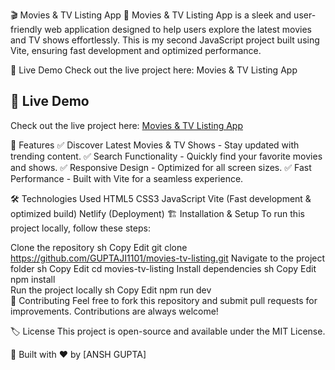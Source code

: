 🎬 Movies & TV Listing App
🚀 Movies & TV Listing App is a sleek and user-friendly web application designed to help users explore the latest movies and TV shows effortlessly. This is my second JavaScript project built using Vite, ensuring fast development and optimized performance.

🔗 Live Demo
Check out the live project here: Movies & TV Listing App
## 🔗 Live Demo  
Check out the live project here: [Movies & TV Listing App](https://dreamy-alfajores-e0d262.netlify.app/)


📂 Features
✅ Discover Latest Movies & TV Shows - Stay updated with trending content.
✅ Search Functionality - Quickly find your favorite movies and shows.
✅ Responsive Design - Optimized for all screen sizes.
✅ Fast Performance - Built with Vite for a seamless experience.

🛠️ Technologies Used
HTML5
CSS3
JavaScript
Vite (Fast development & optimized build)
Netlify (Deployment)
🏗️ Installation & Setup
To run this project locally, follow these steps:

Clone the repository
sh
Copy
Edit
git clone https://github.com/GUPTAJI1101/movies-tv-listing.git
Navigate to the project folder
sh
Copy
Edit
cd movies-tv-listing
Install dependencies
sh
Copy
Edit
npm install  
Run the project locally
sh
Copy
Edit
npm run dev  
📝 Contributing
Feel free to fork this repository and submit pull requests for improvements. Contributions are always welcome!

🏷️ License
This project is open-source and available under the MIT License.

🚀 Built with ❤️ by [ANSH GUPTA]
